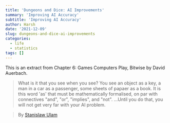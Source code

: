 ```yaml
---
title: 'Dungeons and Dice: AI Improvements'
summary: 'Improving AI Accuracy'
subtitle: 'Improving AI Accuracy'
author: Harsh
date: '2021-12-09'
slug: dungeons-and-dice-ai-improvements
categories:
  - life
  - statistics
tags: []
---
```


This is an extract from Chapter 6: Games Computers Play, Bitwise by David Auerbach.

> What is it that you see when you see? You see an object as a key, a man in a car as a passenger, some sheets of papaer as a book. It is this word 'as' that must be mathematically formalised, on par with connectives "and", "or", "implies", and "not". ...Until you do that, you will not get very far with your AI problem.

> By [Stanislaw Ulam](https://en.wikipedia.org/wiki/Stanislaw_Ulam)
